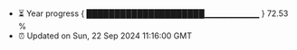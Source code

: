 - ⏳ Year progress { █████████████████████▁▁▁▁▁▁▁▁▁ } 72.53 %
- ⏰ Updated on Sun, 22 Sep 2024 11:16:00 GMT

